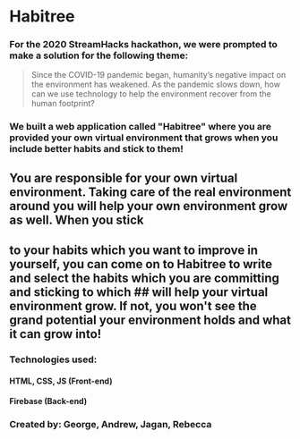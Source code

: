 # Habitree

### For the 2020 StreamHacks hackathon, we were prompted to make a solution for the following theme:
> Since the COVID-19 pandemic began, humanity’s negative impact on the environment has weakened. 
> As the pandemic slows down, how can we use technology to help the environment recover from the human footprint?

### We built a web application called "Habitree" where you are provided your own virtual environment that grows when you include better habits and stick to them!

## You are responsible for your own virtual environment. Taking care of the real environment around you will help your own environment grow as well. When you stick 
## to your habits which you want to improve in yourself, you can come on to Habitree to write and select the habits which you are committing and sticking to which ## will help your virtual environment grow. If not, you won't see the grand potential your environment holds and what it can grow into!

### Technologies used:
#### HTML, CSS, JS (Front-end)
#### Firebase (Back-end)

### Created by: George, Andrew, Jagan, Rebecca
